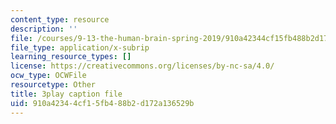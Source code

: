 ```yaml
---
content_type: resource
description: ''
file: /courses/9-13-the-human-brain-spring-2019/910a42344cf15fb488b2d172a136529b_B4a0WdGp52g.vtt
file_type: application/x-subrip
learning_resource_types: []
license: https://creativecommons.org/licenses/by-nc-sa/4.0/
ocw_type: OCWFile
resourcetype: Other
title: 3play caption file
uid: 910a4234-4cf1-5fb4-88b2-d172a136529b
---
```

